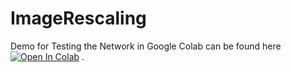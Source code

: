 # ImageRescaling 

Demo for Testing the Network in Google Colab can be found here [![Open In Colab](https://colab.research.google.com/assets/colab-badge.svg)](https://colab.research.google.com/github/PrasannaPulakurthi/ImageRescaling/blob/main/Invertible_Rescaling.ipynb)
. 
